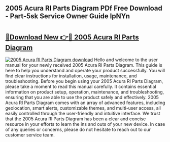 ## 2005 Acura Rl Parts Diagram PDf Free Download - Part-5sk Service Owner Guide lpNYn

# <h2><a href="http://dfl0rhn.blite.top/?on=2005+Acura+Rl+Parts+Diagram">🔗Download New 👉🔴 2005 Acura Rl Parts Diagram</a></h2>

[![2005 Acura Rl Parts Diagram download](https://i.imgur.com/lujVjoI.png)](http://dfl0rhn.blite.top/?on=2005+Acura+Rl+Parts+Diagram)
Hello and welcome to the user manual for your newly received 2005 Acura Rl Parts Diagram. This guide is here to help you understand and operate your product successfully. You will find clear instructions for installation, usage, maintenance, and troubleshooting. Before you begin using your 2005 Acura Rl Parts Diagram, please take a moment to read this manual carefully. It contains essential information on product setup, operation, maintenance, and troubleshooting, ensuring that you are able to use the product safely and effectively. 2005 Acura Rl Parts Diagram comes with an array of advanced features, including geolocation, smart alerts, customizable themes, and multi-user access, all easily controlled through the user-friendly and intuitive interface. We trust that the 2005 Acura Rl Parts Diagram has been a clear and concise resource in your efforts to learn the ins and outs of your new device. In case of any queries or concerns, please do not hesitate to reach out to our customer service team.
